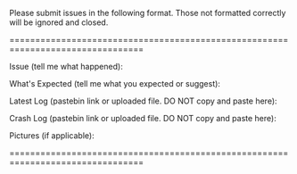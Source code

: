 Please submit issues in the following format. Those not formatted correctly will be ignored and closed. 

================================================================================

Issue (tell me what happened):
  

What's Expected (tell me what you expected or suggest):
  

Latest Log (pastebin link or uploaded file. DO NOT copy and paste here):


Crash Log (pastebin link or uploaded file. DO NOT copy and paste here):


Pictures (if applicable):

================================================================================
